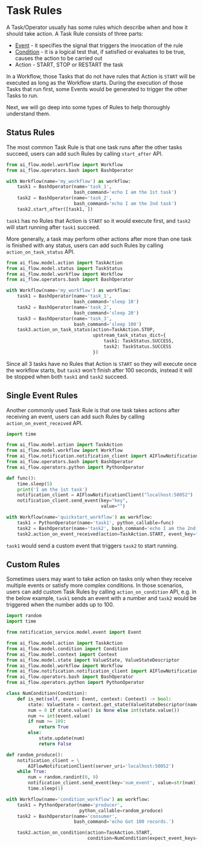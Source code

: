 # Task Rules

A Task/Operator usually has some rules which describe when and how it should take action. A Task Rule consists of three parts:
* [Event](./events.md) - it specifies the signal that triggers the invocation of the rule
* [Condition](./conditions.md) - it is a logical test that, if satisfied or evaluates to be true, causes the action to be carried out
* Action - START, STOP or RESTART the task

In a Workflow, those Tasks that do not have rules that Action is `START` will be executed as long as the Workflow starts. 
During the execution of those Tasks that run first, some Events would be generated to trigger the other Tasks to run.

Next, we will go deep into some types of Rules to help thoroughly understand them.

## Status Rules

The most common Task Rule is that one task runs after the other tasks succeed, users can add such Rules by calling `start_after` API.

```python
from ai_flow.model.workflow import Workflow
from ai_flow.operators.bash import BashOperator

with Workflow(name='my_workflow') as workflow:
    task1 = BashOperator(name='task_1',
                         bash_command='echo I am the 1st task')
    task2 = BashOperator(name='task_2',
                         bash_command='echo I am the 2nd task')
    task2.start_after([task1, ])
```
`task1` has no Rules that Action is `START` so it would execute first, and `task2` will start running after `task1` succeed.

More generally, a task may perform other actions after more than one task is finished with any status, users can add such Rules by calling `action_on_task_status` API.
```python
from ai_flow.model.action import TaskAction
from ai_flow.model.status import TaskStatus
from ai_flow.model.workflow import Workflow
from ai_flow.operators.bash import BashOperator

with Workflow(name='my_workflow') as workflow:  
    task1 = BashOperator(name='task_1',
                         bash_command='sleep 10')
    task2 = BashOperator(name='task_2',
                         bash_command='sleep 20')
    task3 = BashOperator(name='task_3',
                         bash_command='sleep 100')
    task3.action_on_task_status(action=TaskAction.STOP,
                                upstream_task_status_dict={
                                    task1: TaskStatus.SUCCESS,
                                    task2: TaskStatus.SUCCESS
                                })
```
Since all 3 tasks have no Rules that Action is `START` so they will execute once the workflow starts, but `task3` won't finish after 100 seconds, instead it will be stopped when both `task1` and `task2` succeed.

## Single Event Rules

Another commonly used Task Rule is that one task takes actions after receiving an event, users can add such Rules by calling `action_on_event_received` API.
```python
import time

from ai_flow.model.action import TaskAction
from ai_flow.model.workflow import Workflow
from ai_flow.notification.notification_client import AIFlowNotificationClient
from ai_flow.operators.bash import BashOperator
from ai_flow.operators.python import PythonOperator

def func():  
    time.sleep(5)
    print('I am the 1st task')
    notification_client = AIFlowNotificationClient("localhost:50052")
    notification_client.send_event(key="key",
                                   value="")

with Workflow(name='quickstart_workflow') as workflow:
    task1 = PythonOperator(name='task1', python_callable=func)
    task2 = BashOperator(name='task2', bash_command='echo I am the 2nd task.')
    task2.action_on_event_received(action=TaskAction.START, event_key="key")
```
`task1` would send a custom event that triggers `task2` to start running.

## Custom Rules

Sometimes users may want to take action on tasks only when they receive multiple events or satisfy more complex conditions. 
In those scenarios, users can add custom Task Rules by calling `action_on_condition` API, e.g. in the below example, `task1` sends an event with a number and `task2` would be triggered when the number adds up to 100.
```python
import random
import time

from notification_service.model.event import Event

from ai_flow.model.action import TaskAction
from ai_flow.model.condition import Condition
from ai_flow.model.context import Context
from ai_flow.model.state import ValueState, ValueStateDescriptor
from ai_flow.model.workflow import Workflow
from ai_flow.notification.notification_client import AIFlowNotificationClient
from ai_flow.operators.bash import BashOperator
from ai_flow.operators.python import PythonOperator

class NumCondition(Condition):
    def is_met(self, event: Event, context: Context) -> bool:
        state: ValueState = context.get_state(ValueStateDescriptor(name='num_state'))
        num = 0 if state.value() is None else int(state.value())
        num += int(event.value)
        if num >= 100:
            return True
        else:
            state.update(num)
            return False

def random_produce():
    notification_client = \
        AIFlowNotificationClient(server_uri='localhost:50052')
    while True:
        num = random.randint(0, 9)
        notification_client.send_event(key='num_event', value=str(num))
        time.sleep(1)

with Workflow(name='condition_workflow') as workflow:
    task1 = PythonOperator(name='producer',
                           python_callable=random_produce)
    task2 = BashOperator(name='consumer',
                         bash_command='echo Got 100 records.')

    task2.action_on_condition(action=TaskAction.START,
                              condition=NumCondition(expect_event_keys=['num_event']))
```